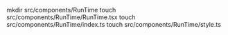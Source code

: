 <!-- create folder -->

mkdir src/components/RunTime
touch src/components/RunTime/RunTime.tsx
touch src/components/RunTime/index.ts
touch src/components/RunTime/style.ts

